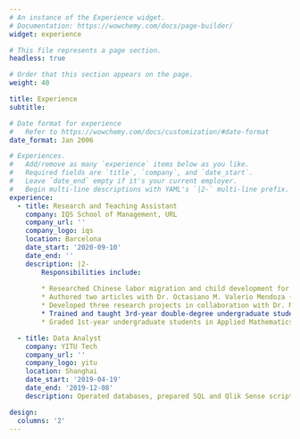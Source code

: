 ```yaml
---
# An instance of the Experience widget.
# Documentation: https://wowchemy.com/docs/page-builder/
widget: experience

# This file represents a page section.
headless: true

# Order that this section appears on the page.
weight: 40

title: Experience
subtitle:

# Date format for experience
#   Refer to https://wowchemy.com/docs/customization/#date-format
date_format: Jan 2006

# Experiences.
#   Add/remove as many `experience` items below as you like.
#   Required fields are `title`, `company`, and `date_start`.
#   Leave `date_end` empty if it's your current employer.
#   Begin multi-line descriptions with YAML's `|2-` multi-line prefix.
experience:
  - title: Research and Teaching Assistant
    company: IQS School of Management, URL
    company_url: ''
    company_logo: iqs
    location: Barcelona
    date_start: '2020-09-10'
    date_end: ''
    description: |2-
        Responsibilities include:
        
        * Researched Chinese labor migration and child development for the Horizon 2020 CHINEQUALJUSTICE project.
        * Authored two articles with Dr. Octasiano M. Valerio Mendoza (URL) and Dr. Flavio Comim (URL & U. of Cambridge).
        * Developed three research projects in collaboration with Dr. Mihály Tamás Borsi (URL), Dr. Simiao Chen (Heidelberg U.), and Dr. Jack W. Hou (California State U.), respectively.
        * Trained and taught 3rd-year double-degree undergraduate students in Econometrics and Forecasting / [Demo: teaching recording](https://drive.google.com/file/d/1qSREHCQwwsrL2SCAnHrtJpTaT-Q2xwGG/view?usp=sharing).
        * Graded 1st-year undergraduate students in Applied Mathematics and proctored their exams.

  - title: Data Analyst
    company: YITU Tech
    company_url: ''
    company_logo: yitu
    location: Shanghai
    date_start: '2019-04-19'
    date_end: '2019-12-08'
    description: Operated databases, prepared SQL and Qlik Sense scripts for business analyses, visualized data with interactive dashboards, wrote weekly reports and assisted in product development, etc.

design:
  columns: '2'
---
```

